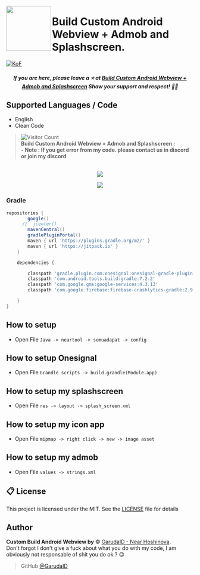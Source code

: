 <a href="https://dsc.gg/svcc/"><img width="120" height="120" align="left" style="float: left" src="https://cdn.discordapp.com/attachments/1080838314644471902/1091598237313536080/Android_logo_2019.png"></a>
# Build Custom Android Webview + Admob and Splashscreen.

[![KoF](https://img.shields.io/discord/731725645851394118?color=5865F2&logo=discord&logoColor=white&style=for-the-badge)](https://dsc.gg/svcc/)
<h5 align='center'>If you are here, please leave a ⭐️ at <a href='https://github.com/GarudaID/android-webview-admod'>Build Custom Android Webview + Admob and Splashscreen</a> Show your support and respect! 👍🏻</h6>

## Supported Languages / Code
-   English
-   Clean Code

>![Visitor Count](https://camo.githubusercontent.com/b69e969500158d8cef615ee33731cad5633144db5a13ba089fa5f9c102146d29/68747470733a2f2f6b6f6d617265762e636f6d2f67687076632f3f757365726e616d653d76656e61787974)<br>
**<android>Build Custom Android Webview + Admob and Splashscreen :</ins>**<br>
**- Note : If you get error from my code. please contact us in discord or join my discord**

<p align="center"><br>
  <a href="https://github.com/GarudaID">
    <img src="https://lanyard-profile-readme.vercel.app/api/447411230098063362"/>
     </a>
<p align="center"><img src="https://cdn.discordapp.com/attachments/1002938193311715338/1076382102083354675/Capture.JPG"></p>

### Gradle

```gradle
repositories {
        google()
      //  jcenter()
        mavenCentral()
        gradlePluginPortal()
        maven { url 'https://plugins.gradle.org/m2/' }
        maven { url 'https://jitpack.io' }
    }

    dependencies {

        classpath 'gradle.plugin.com.onesignal:onesignal-gradle-plugin:[0.13.4, 0.99.99]'
        classpath 'com.android.tools.build:gradle:7.2.2'
        classpath 'com.google.gms:google-services:4.3.13'
        classpath 'com.google.firebase:firebase-crashlytics-gradle:2.9.1'

    }
}
```

## How to setup
-  Open File ```Java -> neartool -> semuadapat -> config```

## How to setup Onesignal
-  Open File ```Grandle scripts -> build.grandle(Module.app)```

## How to setup my splashscreen
-  Open File ```res -> layout -> splash_screen.xml```

## How to setup my icon app
-  Open File ```mipmap -> right click -> new -> image asset```

## How to setup my admob
-  Open File ```values -> strings.xml```


## 📋 License
This project is licensed under the MIT. See the [LICENSE](https://github.com/GarudaID/android-webview-admod/blob/main/LICENSE) file for details

## Author

**Custom Build Android Webview by** © [GarudaID - Near Hoshinova](https://github.com/GarudaID).  
Don't forgot I don't give a fuck about what you do with my code, I am obviously not responsable of shit you do ok ? 😉

> GitHub [@GarudaID](https://github.com/GarudaID)
